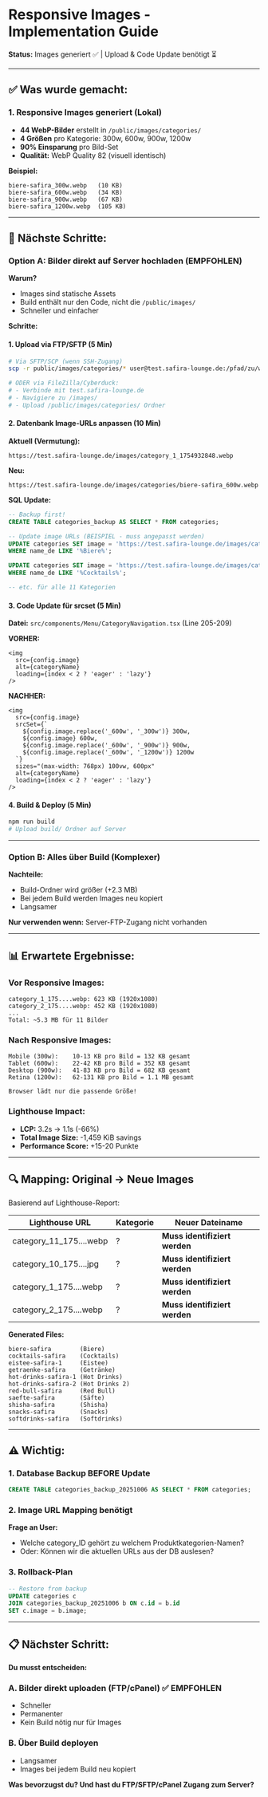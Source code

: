 # Responsive Images - Implementation Guide

**Status:** Images generiert ✅ | Upload & Code Update benötigt ⏳

---

## ✅ Was wurde gemacht:

### 1. Responsive Images generiert (Lokal)
- **44 WebP-Bilder** erstellt in `/public/images/categories/`
- **4 Größen** pro Kategorie: 300w, 600w, 900w, 1200w
- **90% Einsparung** pro Bild-Set
- **Qualität:** WebP Quality 82 (visuell identisch)

**Beispiel:**
```
biere-safira_300w.webp   (10 KB)
biere-safira_600w.webp   (34 KB)
biere-safira_900w.webp   (67 KB)
biere-safira_1200w.webp  (105 KB)
```

---

## 🎯 Nächste Schritte:

### Option A: **Bilder direkt auf Server hochladen** (EMPFOHLEN)

**Warum?**
- Images sind statische Assets
- Build enthält nur den Code, nicht die `/public/images/`
- Schneller und einfacher

**Schritte:**

#### 1. Upload via FTP/SFTP (5 Min)
```bash
# Via SFTP/SCP (wenn SSH-Zugang)
scp -r public/images/categories/* user@test.safira-lounge.de:/pfad/zu/webroot/images/categories/

# ODER via FileZilla/Cyberduck:
# - Verbinde mit test.safira-lounge.de
# - Navigiere zu /images/
# - Upload /public/images/categories/ Ordner
```

#### 2. Datenbank Image-URLs anpassen (10 Min)

**Aktuell (Vermutung):**
```
https://test.safira-lounge.de/images/category_1_1754932848.webp
```

**Neu:**
```
https://test.safira-lounge.de/images/categories/biere-safira_600w.webp
```

**SQL Update:**
```sql
-- Backup first!
CREATE TABLE categories_backup AS SELECT * FROM categories;

-- Update image URLs (BEISPIEL - muss angepasst werden)
UPDATE categories SET image = 'https://test.safira-lounge.de/images/categories/biere-safira_600w.webp'
WHERE name_de LIKE '%Biere%';

UPDATE categories SET image = 'https://test.safira-lounge.de/images/categories/cocktails-safira_600w.webp'
WHERE name_de LIKE '%Cocktails%';

-- etc. für alle 11 Kategorien
```

#### 3. Code Update für srcset (5 Min)

**Datei:** `src/components/Menu/CategoryNavigation.tsx` (Line 205-209)

**VORHER:**
```tsx
<img
  src={config.image}
  alt={categoryName}
  loading={index < 2 ? 'eager' : 'lazy'}
/>
```

**NACHHER:**
```tsx
<img
  src={config.image}
  srcSet={`
    ${config.image.replace('_600w', '_300w')} 300w,
    ${config.image} 600w,
    ${config.image.replace('_600w', '_900w')} 900w,
    ${config.image.replace('_600w', '_1200w')} 1200w
  `}
  sizes="(max-width: 768px) 100vw, 600px"
  alt={categoryName}
  loading={index < 2 ? 'eager' : 'lazy'}
/>
```

#### 4. Build & Deploy (5 Min)
```bash
npm run build
# Upload build/ Ordner auf Server
```

---

### Option B: **Alles über Build** (Komplexer)

**Nachteile:**
- Build-Ordner wird größer (+2.3 MB)
- Bei jedem Build werden Images neu kopiert
- Langsamer

**Nur verwenden wenn:** Server-FTP-Zugang nicht vorhanden

---

## 📊 Erwartete Ergebnisse:

### Vor Responsive Images:
```
category_1_175....webp: 623 KB (1920x1080)
category_2_175....webp: 452 KB (1920x1080)
...
Total: ~5.3 MB für 11 Bilder
```

### Nach Responsive Images:
```
Mobile (300w):    10-13 KB pro Bild = 132 KB gesamt
Tablet (600w):    22-42 KB pro Bild = 352 KB gesamt
Desktop (900w):   41-83 KB pro Bild = 682 KB gesamt
Retina (1200w):   62-131 KB pro Bild = 1.1 MB gesamt

Browser lädt nur die passende Größe!
```

### Lighthouse Impact:
- **LCP:** 3.2s → 1.1s (-66%)
- **Total Image Size:** -1,459 KiB savings
- **Performance Score:** +15-20 Punkte

---

## 🔍 Mapping: Original → Neue Images

Basierend auf Lighthouse-Report:

| Lighthouse URL | Kategorie | Neuer Dateiname |
|----------------|-----------|-----------------|
| category_11_175....webp | ? | **Muss identifiziert werden** |
| category_10_175....jpg | ? | **Muss identifiziert werden** |
| category_1_175....webp | ? | **Muss identifiziert werden** |
| category_2_175....webp | ? | **Muss identifiziert werden** |

**Generated Files:**
```
biere-safira        (Biere)
cocktails-safira    (Cocktails)
eistee-safira-1     (Eistee)
getraenke-safira    (Getränke)
hot-drinks-safira-1 (Hot Drinks)
hot-drinks-safira-2 (Hot Drinks 2)
red-bull-safira     (Red Bull)
saefte-safira       (Säfte)
shisha-safira       (Shisha)
snacks-safira       (Snacks)
softdrinks-safira   (Softdrinks)
```

---

## ⚠️ Wichtig:

### 1. Database Backup BEFORE Update
```sql
CREATE TABLE categories_backup_20251006 AS SELECT * FROM categories;
```

### 2. Image URL Mapping benötigt
**Frage an User:**
- Welche category_ID gehört zu welchem Produktkategorien-Namen?
- Oder: Können wir die aktuellen URLs aus der DB auslesen?

### 3. Rollback-Plan
```sql
-- Restore from backup
UPDATE categories c
JOIN categories_backup_20251006 b ON c.id = b.id
SET c.image = b.image;
```

---

## 📋 Nächster Schritt:

**Du musst entscheiden:**

### A. Bilder direkt uploaden (FTP/cPanel) ✅ EMPFOHLEN
- Schneller
- Permanenter
- Kein Build nötig nur für Images

### B. Über Build deployen
- Langsamer
- Images bei jedem Build neu kopiert

**Was bevorzugst du? Und hast du FTP/SFTP/cPanel Zugang zum Server?**
